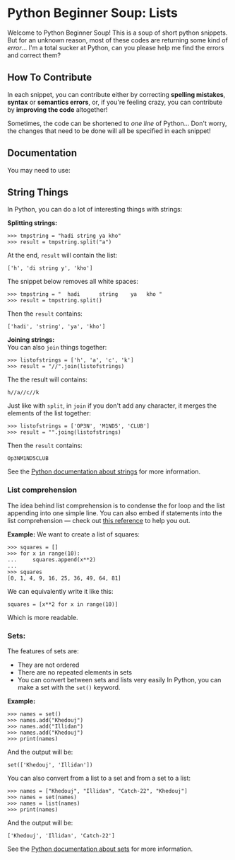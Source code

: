 # Python Beginner Soup: Lists

Welcome to Python Beginner Soup! This is a soup of short python snippets. But for an unknown reason, most of these codes are returning some kind of *error*... I'm a total sucker at Python, can you please help me find the errors and correct them?

## How To Contribute

In each snippet, you can contribute either by correcting **spelling mistakes**, **syntax** or **semantics errors**, or, if you're feeling crazy, you can contribute by **improving the code** altogether!

Sometimes, the code can be shortened to *one line* of Python... Don't worry, the changes that need to be done will all be specified in each snippet!

## Documentation

You may need to use:

## String Things
In Python, you can do a lot of interesting things with strings:

**Splitting strings:**
```
>>> tmpstring = "hadi string ya kho"
>>> result = tmpstring.split("a")
```
At the end, `result` will contain the list:
```
['h', 'di string y', 'kho']
```
The snippet below removes all white spaces:
```
>>> tmpstring = "  hadi      string    ya   kho "
>>> result = tmpstring.split()

```
Then the `result` contains:
```
['hadi', 'string', 'ya', 'kho']
```

**Joining strings:**
</br>You can also `join` things together:
```
>>> listofstrings = ['h', 'a', 'c', 'k']
>>> result = "//".join(listofstrings)
```
The the result will contains:
```
h//a//c//k
```
Just like with `split`, in `join` if you don't add any character, it merges the elements of the list together:

```
>>> listofstrings = ['OP3N', 'M1ND5', 'CLUB']
>>> result = "".joing(listofstrings)

```

Then the `result` contains:
```
Op3NM1ND5CLUB
```
See the [Python documentation about strings](https://docs.python.org/3.3/library/stdtypes.html?highlight=set#set) for more information.

### List comprehension

The idea behind list comprehension is to condense the for loop and the list appending into one simple line. You can also embed if statements into the list comprehension — check out [this reference](https://docs.python.org/3/library/string.html) to help you out.

**Example:**
We want to create a list of squares:
```
>>> squares = []
>>> for x in range(10):
...     squares.append(x**2)
...
>>> squares
[0, 1, 4, 9, 16, 25, 36, 49, 64, 81]
```
We can equivalently write it like this:
```
squares = [x**2 for x in range(10)]
```
Which is more readable.

### Sets:
The features of sets are:
* They are not ordered
* There are no repeated elements in sets
* You can convert between sets and lists very easily
In Python, you can make a set with the `set()` keyword.

**Example:**
```
>>> names = set()
>>> names.add("Khedouj")
>>> names.add("Illidan")
>>> names.add("Khedouj")
>>> print(names)
```
And the output will be:
```
set(['Khedouj', 'Illidan'])
```
You can also convert from a list to a set and from a set to a list:
```
>>> names = ["Khedouj", "Illidan", "Catch-22", "Khedouj"]
>>> names = set(names)
>>> names = list(names)
>>> print(names)
```
And the output will be:
```
['Khedouj', 'Illidan', 'Catch-22']
```
See the [Python documentation about sets](https://docs.python.org/3.3/library/stdtypes.html?highlight=set#set) for more information.
